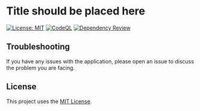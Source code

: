 # Title should be placed here

[![License: MIT](https://img.shields.io/badge/License-MIT-yellow.svg)](https://github.com/frederikgramkortegaard/kish/blob/master/LICENSE)
[![CodeQL](https://github.com/frederikgramkortegaard/kish/workflows/CodeQL/badge.svg)](https://github.com/frederikgramkortegaard/kish/actions?query=workflow%3ADependency+Review)
[![Dependency Review](https://github.com/frederikgramkortegaard/kish/workflows/Dependency%20Review/badge.svg)]()


## Troubleshooting
If you have any issues with the application, please open an issue to discuss the problem you are facing.

## License
This project uses the [MIT License](https://choosealicense.com/licenses/mit/).


